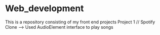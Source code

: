 # Web_development
This is a repository consisting of my front end projects
Project 1 // Spotify Clone --> Used AudioElement interface to play songs
